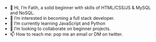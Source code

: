 - 👋 Hi, I’m Fatih, a solid beginner with skills of HTML/CSS/JS & MySQL and NoSQL.
- 👀 I’m interested in becoming a full stack developer. 
- 🌱 I’m currently learning JavaScript and Python
- 💞️ I’m looking to collaborate on beginner projects. 
- 📫 How to reach me: pop me an email or DM on twitter. 

<!---
fatihdulger/fatihdulger is a ✨ special ✨ repository because its `README.md` (this file) appears on your GitHub profile.
You can click the Preview link to take a look at your changes.
--->
